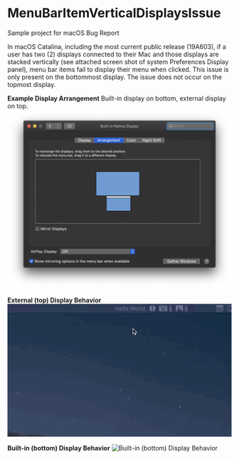 # MenuBarItemVerticalDisplaysIssue
Sample project for macOS Bug Report

In macOS Catalina, including the most current public release (19A603), if a user has two (2) displays connected to their Mac and those displays are stacked vertically (see attached screen shot of system Preferences Display panel), menu bar items fail to display their menu when clicked. This issue is only present on the bottommost display. The issue does not occur on the topmost display.

**Example Display Arrangement**
Built-in display on bottom, external display on top.
![Example Display Arrangement](Images/SysPrefs_Displays.png)

**External (top) Display Behavior**
![External (top) Display Behavior](Images/Topmost_External_Display.gif)

**Built-in (bottom) Display Behavior**
![Built-in (bottom) Display Behavior](Images/Images/Bottommost_BuiltIn_Display.gif)
